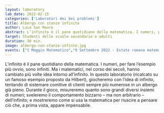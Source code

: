 ```yaml
---
layout: laboratory
lab_date: 2022-02-15
categories: ['Laboratori dei bei problemi']
title: Albergo con stanze infinite
author: Luca San Mauro
abstract: L’infinito è il pane quotidiano della matematica. I numeri, per fare l’esempio più ovvio, sono infiniti. 
target: Studenti delle scuole secondarie e adulti
duration: 30 min.
image: albergo-con-stanze-infinte.jpg
events: ["1 Maggio Matematico","9 Settembre 2022 - Estate romana matematica"]
---
```


L’infinito è il pane quotidiano della matematica. I numeri, per fare l’esempio più ovvio, sono infiniti. 
Ma i matematici, nel corso dei secoli, hanno cambiato più volte idea intorno all’infinito. In questo laboratorio (ricalcato su un famoso esempio proposto da Hilbert), giocheremo con l’idea di infinito, tentando di sistemare comitive di clienti sempre più numerose in un albergo già pieno. Durante il gioco, misureremo quanto sono grandi diversi insiemi di numeri; sveleremo il comportamento bizzarro – ma non arbitrario – dell’infinito; e mostreremo come si usa la matematica per riuscire a pensare ciò che, a prima vista, appare impensabile.

